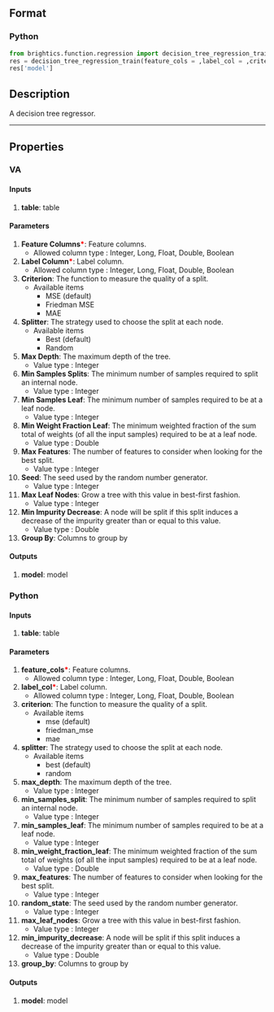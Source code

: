 ## Format
### Python
```python
from brightics.function.regression import decision_tree_regression_train
res = decision_tree_regression_train(feature_cols = ,label_col = ,criterion = ,splitter = ,max_depth = ,min_samples_split = ,min_samples_leaf = ,min_weight_fraction_leaf = ,max_features = ,random_state = ,max_leaf_nodes = ,min_impurity_decrease = ,group_by = )
res['model']
```

## Description
A decision tree regressor.

---

## Properties
### VA
#### Inputs
1. **table**: table

#### Parameters
1. **Feature Columns**<b style="color:red">*</b>: Feature columns.
   - Allowed column type : Integer, Long, Float, Double, Boolean
2. **Label Column**<b style="color:red">*</b>: Label column.
   - Allowed column type : Integer, Long, Float, Double, Boolean
3. **Criterion**: The function to measure the quality of a split.
   - Available items
      - MSE (default)
      - Friedman MSE
      - MAE
4. **Splitter**: The strategy used to choose the split at each node. 
   - Available items
      - Best (default)
      - Random
5. **Max Depth**: The maximum depth of the tree.
   - Value type : Integer
6. **Min Samples Splits**: The minimum number of samples required to split an internal node.
   - Value type : Integer
7. **Min Samples Leaf**: The minimum number of samples required to be at a leaf node.
   - Value type : Integer
8. **Min Weight Fraction Leaf**: The minimum weighted fraction of the sum total of weights (of all the input samples) required to be at a leaf node.
   - Value type : Double
9. **Max Features**: The number of features to consider when looking for the best split.
   - Value type : Integer
10. **Seed**: The seed used by the random number generator.
    - Value type : Integer
11. **Max Leaf Nodes**: Grow a tree with this value in best-first fashion.
    - Value type : Integer
12. **Min Impurity Decrease**: A node will be split if this split induces a decrease of the impurity greater than or equal to this value.
    - Value type : Double
13. **Group By**: Columns to group by

#### Outputs
1. **model**: model

### Python
#### Inputs
1. **table**: table

#### Parameters
1. **feature_cols**<b style="color:red">*</b>: Feature columns.
   - Allowed column type : Integer, Long, Float, Double, Boolean
2. **label_col**<b style="color:red">*</b>: Label column.
   - Allowed column type : Integer, Long, Float, Double, Boolean
3. **criterion**: The function to measure the quality of a split.
   - Available items
      - mse (default)
      - friedman_mse
      - mae
4. **splitter**: The strategy used to choose the split at each node. 
   - Available items
      - best (default)
      - random
5. **max_depth**: The maximum depth of the tree.
   - Value type : Integer
6. **min_samples_split**: The minimum number of samples required to split an internal node.
   - Value type : Integer
7. **min_samples_leaf**: The minimum number of samples required to be at a leaf node.
   - Value type : Integer
8. **min_weight_fraction_leaf**: The minimum weighted fraction of the sum total of weights (of all the input samples) required to be at a leaf node.
   - Value type : Double
9. **max_features**: The number of features to consider when looking for the best split.
   - Value type : Integer
10. **random_state**: The seed used by the random number generator.
    - Value type : Integer
11. **max_leaf_nodes**: Grow a tree with this value in best-first fashion.
    - Value type : Integer
12. **min_impurity_decrease**: A node will be split if this split induces a decrease of the impurity greater than or equal to this value.
    - Value type : Double
13. **group_by**: Columns to group by

#### Outputs
1. **model**: model

